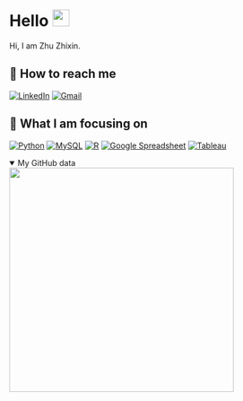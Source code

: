 # Hello <img src="https://raw.githubusercontent.com/MartinHeinz/MartinHeinz/master/wave.gif" width="30px">

Hi, I am Zhu Zhixin. 

## 🫡 How to reach me

[![LinkedIn](https://img.shields.io/badge/--linkedin?label=LinkedIn&logo=LinkedIn&style=social)](https://www.linkedin.com/in/zhuzhixin-99/)
[![Gmail](https://img.shields.io/badge/--linkedin?label=Email&logo=gmail&style=social)](mailto:e0787653@u.nus.edu)

## 🫡 What I am focusing on

[![Python](https://img.shields.io/badge/--Python?label=Python&logo=Python&style=social)](https://github.com/zzx66699/Python) 
[![MySQL](https://img.shields.io/badge/--Python?label=MySQL&logo=MySQL&style=social)](https://github.com/zzx66699/SQL)
[![R](https://img.shields.io/badge/--Python?label=R&logo=R&style=social)](https://github.com/zzx66699/R)
[![Google Spreadsheet](https://img.shields.io/badge/--Python?label=Google_Sheet&logo=GoogleSheets&style=social)](https://github.com/zzx66699/Google_Spreadsheet)
[![Tableau](https://img.shields.io/badge/--Python?label=Tableau&logo=Tableau&style=social)](https://github.com/zzx66699/Tableau)

<details open>

<summary> My GitHub data</summary>
  <img src="https://github-readme-stats.vercel.app/api?username=zzx66699&show_icons=true&theme=nord" width="400px">
</details>
